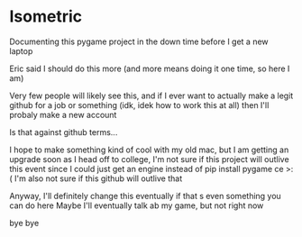 # Isometric
Documenting this pygame project in the down time before I get a new laptop

Eric said I should do this more (and more means doing it one time, so here I am)

Very few people will likely see this, and if I ever want to actually make a legit github for a job or something (idk, idek how to work this at all)
then I'll probaly make a new account

Is that against github terms...

I hope to make something kind of cool with my old mac, but I am getting an upgrade soon as I head off to college, 
I'm not sure if this project will outlive this event since I could just get an engine instead of pip install pygame ce >:(
I'm also not sure if this github will outlive that

Anyway, I'll definitely change this eventually if that s even something you can do here
Maybe I'll eventually talk ab my game, but not right now

bye bye 
